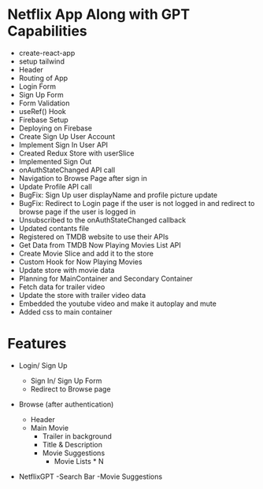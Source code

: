 # Netflix App Along with GPT Capabilities

- create-react-app
- setup tailwind
- Header
- Routing of App
- Login Form
- Sign Up Form
- Form Validation
- useRef() Hook
- Firebase Setup
- Deploying on Firebase
- Create Sign Up User Account
- Implement Sign In User API
- Created Redux Store with userSlice
- Implemented Sign Out
- onAuthStateChanged API call
- Navigation to Browse Page after sign in
- Update Profile API call
- BugFix: Sign Up user displayName and profile picture update
- BugFix: Redirect to Login page if the user is not logged in and redirect to browse page if the user is logged in
- Unsubscribed to the onAuthStateChanged callback
- Updated contants file
- Registered on TMDB website to use their APIs
- Get Data from TMDB Now Playing Movies List API
- Create Movie Slice and add it to the store
- Custom Hook for Now Playing Movies
- Update store with movie data
- Planning for MainContainer and Secondary Container
- Fetch data for trailer video
- Update the store with trailer video data
- Embedded the youtube video and make it autoplay and mute
- Added css to main container

# Features

- Login/ Sign Up
  - Sign In/ Sign Up Form
  - Redirect to Browse page
- Browse (after authentication)

  - Header
  - Main Movie
    - Trailer in background
    - Title & Description
    - Movie Suggestions
      - Movie Lists \* N

- NetflixGPT
  -Search Bar
  -Movie Suggestions
